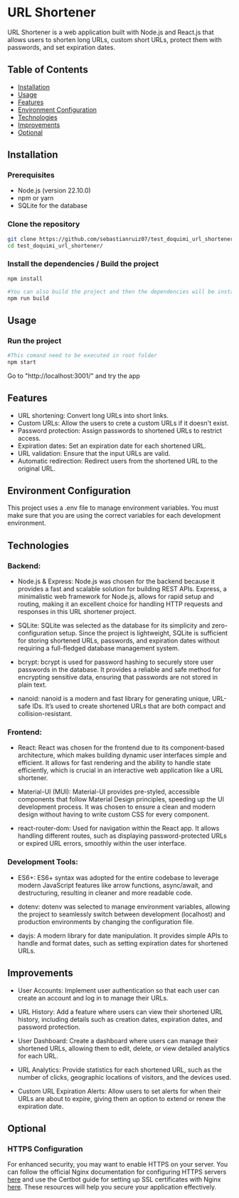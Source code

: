 # URL Shortener

URL Shortener is a web application built with Node.js and React.js that allows users to shorten long URLs, custom short URLs, protect them with passwords, and set expiration dates.

## Table of Contents

- [Installation](#installation)
- [Usage](#usage)
- [Features](#features)
- [Environment Configuration](#environment-configuration)
- [Technologies](#technologies)
- [Improvements](#improvements)
- [Optional](#optional)


## Installation

### Prerequisites

- Node.js (version 22.10.0)
- npm or yarn
- SQLite for the database

### Clone the repository

```bash
git clone https://github.com/sebastianruiz07/test_doquimi_url_shortener.git
cd test_doquimi_url_shortener/
```

### Install the dependencies / Build the project

```bash
npm install

#You can also build the project and then the dependencies will be installed.
npm run build
```


## Usage

### Run the project

```bash
#This comand need to be executed in root folder
npm start
```
Go to "http://localhost:3001/" and try the app


## Features

- URL shortening: Convert long URLs into short links.
- Custom URLs: Allow the users to crete a custom URLs if it doesn't exist.
- Password protection: Assign passwords to shortened URLs to restrict access.
- Expiration dates: Set an expiration date for each shortened URL.
- URL validation: Ensure that the input URLs are valid.
- Automatic redirection: Redirect users from the shortened URL to the original URL.

## Environment Configuration

This project uses a .env file to manage environment variables. You must make sure that you are using the correct variables for each development environment.


## Technologies

### Backend:

- Node.js & Express: Node.js was chosen for the backend because it provides a fast and scalable solution for building REST APIs. Express, a minimalistic web framework for Node.js, allows for rapid setup and routing, making it an excellent choice for handling HTTP requests and responses in this URL shortener project.

- SQLite: SQLite was selected as the database for its simplicity and zero-configuration setup. Since the project is lightweight, SQLite is sufficient for storing shortened URLs, passwords, and expiration dates without requiring a full-fledged database management system.

- bcrypt: bcrypt is used for password hashing to securely store user passwords in the database. It provides a reliable and safe method for encrypting sensitive data, ensuring that passwords are not stored in plain text.

- nanoid: nanoid is a modern and fast library for generating unique, URL-safe IDs. It’s used to create shortened URLs that are both compact and collision-resistant.

### Frontend:
- React: React was chosen for the frontend due to its component-based architecture, which makes building dynamic user interfaces simple and efficient. It allows for fast rendering and the ability to handle state efficiently, which is crucial in an interactive web application like a URL shortener.

- Material-UI (MUI): Material-UI provides pre-styled, accessible components that follow Material Design principles, speeding up the UI development process. It was chosen to ensure a clean and modern design without having to write custom CSS for every component.

- react-router-dom: Used for navigation within the React app. It allows handling different routes, such as displaying password-protected URLs or expired URL errors, smoothly within the user interface.

### Development Tools:
- ES6+: ES6+ syntax was adopted for the entire codebase to leverage modern JavaScript features like arrow functions, async/await, and destructuring, resulting in cleaner and more readable code.

- dotenv: dotenv was selected to manage environment variables, allowing the project to seamlessly switch between development (localhost) and production environments by changing the configuration file.

- dayjs: A modern library for date manipulation. It provides simple APIs to handle and format dates, such as setting expiration dates for shortened URLs.


## Improvements

- User Accounts: Implement user authentication so that each user can create an account and log in to manage their URLs.

- URL History: Add a feature where users can view their shortened URL history, including details such as creation dates, expiration dates, and password protection.

- User Dashboard: Create a dashboard where users can manage their shortened URLs, allowing them to edit, delete, or view detailed analytics for each URL.

- URL Analytics: Provide statistics for each shortened URL, such as the number of clicks, geographic locations of visitors, and the devices used.

- Custom URL Expiration Alerts: Allow users to set alerts for when their URLs are about to expire, giving them an option to extend or renew the expiration date.


## Optional

### HTTPS Configuration

For enhanced security, you may want to enable HTTPS on your server. You can follow the official Nginx documentation for configuring HTTPS servers [here](https://nginx.org/en/docs/http/configuring_https_servers.html) and use the Certbot guide for setting up SSL certificates with Nginx [here](https://certbot.eff.org/instructions?ws=nginx&os=snap). These resources will help you secure your application effectively.

